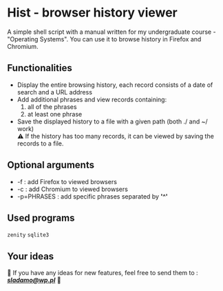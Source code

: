 # Hist - browser history viewer
A simple shell script with a manual written for my undergraduate course - "Operating Systems". You can use it to browse history in Firefox and Chromium.
## Functionalities
- Display the entire browsing history, each record consists of a date of search and a URL address
- Add additional phrases and view records containing:
	1. all of the phrases
	2. at least one phrase
- Save the displayed history to a file with a given path (both ./ and ~/ work)
<br/>:warning: If the history has too many records, it can be viewed by saving the records to a file.
## Optional arguments
- -f : add Firefox to viewed browsers
- -c : add Chromium to viewed browsers
- -p=PHRASES : add specific phrases separated by **'^'**
## Used programs
`zenity` `sqlite3`
## Your ideas
:envelope_with_arrow: If you have any ideas for new features, feel free to send them to : ***sladamo@wp.pl*** :envelope_with_arrow:

